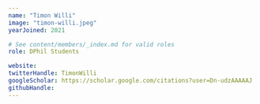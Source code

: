 ```yaml
---
name: "Timon Willi"
image: "timon-willi.jpeg"
yearJoined: 2021

# See content/members/_index.md for valid roles
role: DPhil Students

website:
twitterHandle: TimonWilli
googleScholar: https://scholar.google.com/citations?user=Dn-udzAAAAAJ
githubHandle:
---
```

